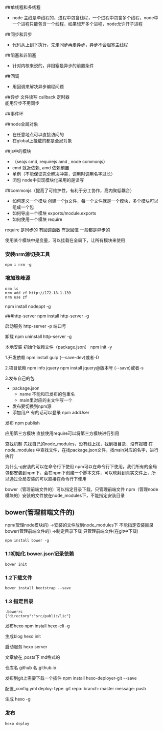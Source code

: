 ##单线程和多线程
- node 主线是单线程的，进程中包含线程，一个进程中包含多个线程，node中一个进程只能包含一个线程，如果想开多个进程，node允许开子进程

##同步和异步
- 代码从上到下执行，先走同步再走异步，异步不会阻塞主线程

##阻塞和非阻塞
- 针对内核来说的，非阻塞是异步的前置条件

##回调
- 用回调来解决异步编程问题

##异步
文件读写  callback  定时器   
能用异步不用同步

##事件环

##node全局对象
- 在任意地点可以直接访问的
- 在global上挂载的都是全局对象



##js中的模块
- （seajs  cmd, requirejs  amd ,  node commonjs）
- cmd  就近依赖, amd  依赖前置
- 单例（不能保证完全解决冲突，调用时调用名字过长）
- 闭包 node中实现模块化采用的是读写 

##commonjs（提高了可维护性，有利于分工协作，高内聚低耦合）
- 如何定义一个模块  创建一个js文件，每一个文件就是一个模块，多个模块可以组成一个包
- 如何导出一个模块  exports/module.exports
- 如何使用一个模块  require

require 是同步的
有回调函数 有返回值 一般都是异步的

使用某个模块中是变量，可以挂载在全局下，让所有模块来使用













### 安装nrm源切换工具
```
npm i nrm -g
```
### 增加珠峰源
```
nrm ls
nrm add zf http://172.18.1.139
nrm use zf
```



npm install nodeppt -g

###http-server
npm install http-server -g

启动服务
http-server -p 端口号

卸载
npm uninstall http-server -g

本地安装
初始化依赖文件（package.json）
npm init -y

1.开发依赖
npm install gulp (--save-dev)或者-D

2.项目依赖
npm info jquery
npm install jquery@版本号  (--save)或者-s 

3.发布自己的包
- package.json
    - name 不能和已发布的包重名
    - main里对应的主文件写一个
- 发布要切换到npm源
- 添加用户 有的话可以登录
npm addUser

发布
npm publish 

应用第三方模块
直接使用require可以将第三方模块进行引用

查找机制
先找自己的node_modules，没有线上找，找到根目录，没有报错
在node_modules 中查找文件，在找package.json文件，找main对应的名字，进行执行

为什么-g安装的可以在命令行下使用
npm可以在命令行下使用，我们所有的全局包都安装到npm下，会在npm下创建一个脚本文件，可以映射到真实文件上，所以通过全局安装的可以直接在命令行下使用


bower（管理前端文件的）可以指定目录下载，只管理前端文件
npm（管理node模块的）安装的文件放在node_modules下，不能指定安装目录

## bower(管理前端文件的) 
npm(管理node模块的) ->安装的文件放到node_modules下 不能指定安装目录
bower(管理前端文件的) ->制定目录下载 只管理前端文件(在git中下载)
```
npm install bower -g
```
### 1.1初始化 bower.json记录依赖
```
bower init
```
### 1.2下载文件
```
bower install bootstrap --save
```
### 1.3 指定目录
```
.bowerrc
{"directory":"src/public/lic"}

```

发布hexo
npm install hexo-cli -g

生成blog
hexo init

启动服务
hexo server

文章放在_posts下
md格式的

仓库名
github 名.github.io

发布到git上需要下载一个插件
npm install hexo-deployer-git --save

配置_config.yml
deploy:
  type: git
  repo: <repository url>
  branch: master
  message: push

生成
hexo -g

### 发布
```
hexo deploy
```